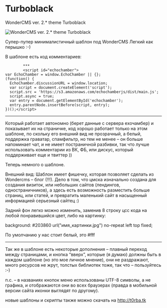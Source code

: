 # Turboblack
WonderCMS ver. 2.* theme Turboblack

![WonderCMS ver. 2.* theme Turboblack](http://t0rba.tk/turboblack_theme.jpg)

Супер-пупер минималистичный шаблон под WonderCMS 
Легкий как перышко :-)

В шаблоне есть код комментариев:

			***
			<script id="echochamber">
    var EchoChamber = window.EchoChamber || {};
    (function() {
      EchoChamber.discussionURL = window.location;
      var script = document.createElement('script');
      script.src = 'https://s3.amazonaws.com/echochamberjs/dist/main.js';
      script.async = true;
      var entry = document.getElementById('echochamber');
      entry.parentNode.insertBefore(script, entry);
    })();</script>

  ***

Который работает автономно (берет данные с сервера ехочамбер) и показывает их на страничке, код хорошо работает только на этом шаблоне, по скольку его внешний вид не прозрачный, а белый, поддержка граватар, спамфильтр, но тем не менее – он больше напоминает чат, и не имеет постраничной разбивки, так что лучше использовать комментарии из ВК, ФБ, или дискус, который поддерживает еще и твиттер ))

Теперь немного о шаблоне.

Внешний вид:
Шаблон имеет фишечку, которая позволяет сделать из Wondercms – блог (!!!). Дело в том, что цмска изначально создана для создания визиток, или небольших сайтов (лендингов, одностраничников), а здесь есть возможность разместить больше страниц, или статей, и превратить маленький сайт в насыщенный информацией серьезный сайтец :)

Задний фон легко можно изменить, заменив 8 строку цсс кода на любой понравившийся цвет, либо на картинку:

background: #203860 url("имя_картинки.jpg") no-repeat left top fixed;

По умолчанию у нас стоит белый, это #fff

_________________________________________________________________________

Так же в шаблоне есть некоторые дополнения – плавный переход между страницами, и кнопка “вверх”, которые (я думаю) должны быть в каждом шаблоне (но это мое личное мнение), они не раздражают, много ресурсов не жрут, толстых библиотек тоже, так что – пользуйтесь :-)

п.с. – в названиях кнопок меню использованы UTF-8 символы, а не графика, и отображаются они во всех браузерах (правда в мобильной версии сайта иконки выглядят по другому).

новые шаблоны и скрипты также можно скачать на http://t0rba.tk
